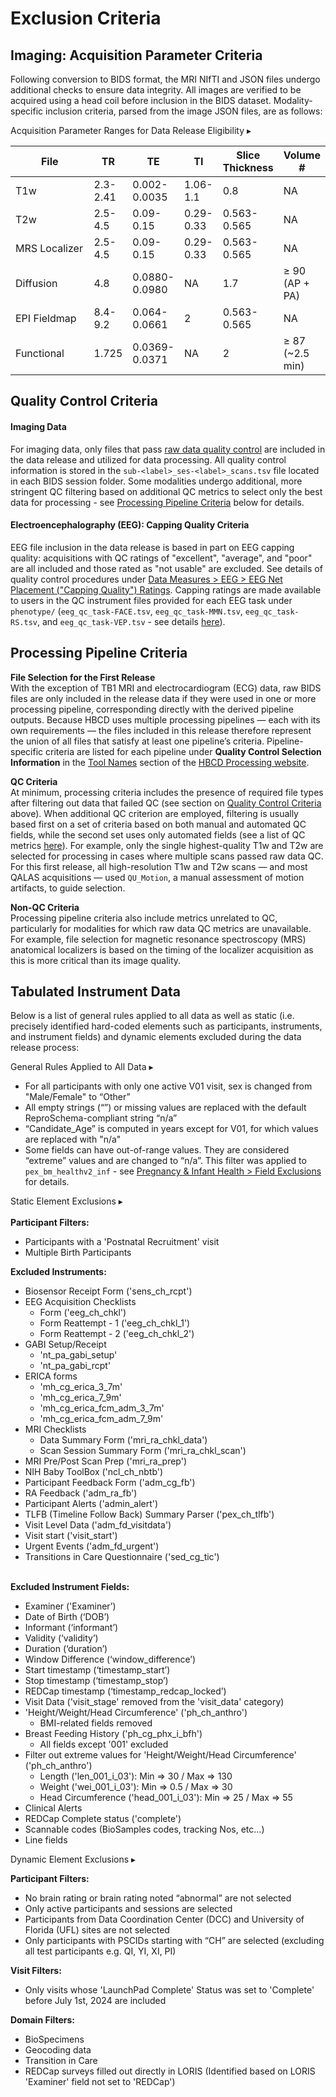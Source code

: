 # Exclusion Criteria 

## Imaging: Acquisition Parameter Criteria
Following conversion to BIDS format, the MRI NIfTI and JSON files undergo additional checks to ensure data integrity. All images are verified to be acquired using a head coil before inclusion in the BIDS dataset. Modality-specific inclusion criteria, parsed from the image JSON files, are as follows:

<div id="acq-param-table" class="table-banner" onclick="toggleCollapse(this)">
  <span class="table-text">Acquisition Parameter Ranges for Data Release Eligibility</span>
  <span class="arrow">▸</span>
</div>
<div class="table-open-collapsible-content">
<table style="width: 100%; border-collapse: collapse; table-layout: fixed;">
  <thead>
    <tr>
      <th style="width: 100%; border-collapse: collapse; table-layout: fixed;">File</th>
      <th style="width: 100%; border-collapse: collapse; table-layout: fixed;">TR</th>   
      <th style="width: 100%; border-collapse: collapse; table-layout: fixed;">TE</th>        
      <th style="width: 100%; border-collapse: collapse; table-layout: fixed;">TI</th>    
      <th style="width: 100%; border-collapse: collapse; table-layout: fixed;">Slice Thickness</th>  
      <th style="width: 100%; border-collapse: collapse; table-layout: fixed;">Volume #</th>  
    </tr>
  </thead>
<tbody>
	<tr>
		<td>T1w</td>
		<td>2.3-2.41</td>
    <td>0.002-0.0035</td>
		<td>1.06-1.1</td>    
    <td>0.8</td>    
    <td>NA</td>    
	</tr>
	<tr>
		<td>T2w</td>
		<td>2.5-4.5</td>
    <td>0.09-0.15</td>
		<td>0.29-0.33</td>    
    <td>0.563-0.565</td>    
    <td>NA</td>
	</tr>  
	<tr>
		<td>MRS Localizer</td>
		<td>2.5-4.5</td>
    <td>0.09-0.15</td>
		<td>0.29-0.33</td>    
    <td>0.563-0.565</td>    
    <td>NA</td>
	</tr>   
	<tr>
		<td>Diffusion</td>
		<td>4.8</td>
    <td>0.0880-0.0980</td>
		<td>NA</td>    
    <td>1.7</td>    
    <td style="word-wrap: break-word; white-space: normal;">≥ 90 (AP + PA)</td>  
	</tr>  
	<tr>
		<td>EPI Fieldmap</td>
		<td>8.4-9.2</td>
    <td>0.064-0.0661</td>
		<td>2</td>    
    <td>0.563-0.565</td>    
    <td>NA</td>
	</tr>  
	<tr>
		<td>Functional</td>
		<td>1.725</td>
    <td>0.0369-0.0371</td>
		<td>NA</td>    
    <td>2</td>  
    <td>≥ 87 (~2.5 min)</td>   
	</tr>  
</tbody>
</table>
</div>


## Quality Control Criteria
#### Imaging Data
For imaging data, only files that pass [raw data quality control](../measures/mri/qc.md#raw-mr-data-qc) are included in the data release and utilized for data processing. All quality control information is stored in the `sub-<label>_ses-<label>_scans.tsv` file located in each BIDS session folder. Some modalities undergo additional, more stringent QC filtering based on additional QC metrics to select only the best data for processing - see [Processing Pipeline Criteria](#processing-pipeline-criteria) below for details.

#### Electroencephalography (EEG): Capping Quality Criteria
EEG file inclusion in the data release is based in part on EEG capping quality: acquisitions with QC ratings of "excellent", "average", and "poor" are all included and those rated as "not usable" are excluded. See details of quality control procedures under [Data Measures > EEG > EEG Net Placement ("Capping Quality") Ratings](../measures/eeg/index.md#eeg-net-placement-capping-quality-ratings). Capping ratings are made available to users in the QC instrument files provided for each EEG task under `phenotype/` (`eeg_qc_task-FACE.tsv`, `eeg_qc_task-MMN.tsv`, `eeg_qc_task-RS.tsv`, and `eeg_qc_task-VEP.tsv` - see details [here](phenotypes.md#instrument-data)).

## Processing Pipeline Criteria
**File Selection for the First Release**    
With the exception of TB1 MRI and electrocardiogram (ECG) data, raw BIDS files are only included in the release data if they were used in one or more processing pipeline, corresponding directly with the derived pipeline outputs. Because HBCD uses multiple processing pipelines — each with its own requirements — the files included in this release therefore represent the union of all files that satisfy at least one pipeline’s criteria. Pipeline-specific criteria are listed for each pipeline under **Quality Control Selection Information** in the [Tool Names](https://hbcd-cbrain-processing.readthedocs.io/latest/tool_details.html#tool-names) section of the [HBCD Processing website](https://hbcd-cbrain-processing.readthedocs.io). 

**QC Criteria**    
At minimum, processing criteria includes the presence of required file types after filtering out data that failed QC (see section on [Quality Control Criteria](#quality-control-criteria) above). When additional QC criterion are employed, filtering is usually based first on a set of criteria based on both manual and automated QC fields, while the second set uses only automated fields (see a list of QC metrics [here](rawbids.md#scan-level-data)). For example, only the single highest-quality T1w and T2w are selected for processing in cases where multiple scans passed raw data QC. For this first release, all high-resolution T1w and T2w scans — and most QALAS acquisitions — used `QU_Motion`, a manual assessment of motion artifacts, to guide selection.

**Non-QC Criteria**   
Processing pipeline criteria also include metrics unrelated to QC, particularly for modalities for which raw data QC metrics are unavailable. For example, file selection for magnetic resonance spectroscopy (MRS) anatomical localizers is based on the timing of the localizer acquisition as this is more critical than its image quality.

## Tabulated Instrument Data
Below is a list of general rules applied to all data as well as static (i.e. precisely identified hard-coded elements such as participants, instruments, and instrument fields) and dynamic elements excluded during the data release process:
<p>
<div id="general-rules-dropdown" class="table-banner" onclick="toggleCollapse(this)">
    <span class="table-text">General Rules Applied to All Data</span>
  <span class="arrow">▸</span>
</div>
<div class="collapsible-content">
<ul>
    <li>For all participants with only one active V01 visit, sex is changed from "Male/Female" to “Other”</li>
    <li>All empty strings (“”) or missing values are replaced with the default ReproSchema-compliant string “n/a”</li>
    <li>“Candidate_Age” is computed in years except for V01, for which values are replaced with "n/a"</li>
    <li>Some fields can have out-of-range values. They are considered “extreme” values and are changed to “n/a”. This filter was applied to <code>pex_bm_healthv2_inf</code> - see <a href="../../measures/pregexp/preghealth#field-exclusions">Pregnancy & Infant Health > Field Exclusions</a> for details.
</ul>
</div>
</p>

<p>
<div id="static-exclusions-dropdown" class="table-banner" onclick="toggleCollapse(this)">
    <span class="table-text">Static Element Exclusions</span>
  <span class="arrow">▸</span>
</div>
<div class="collapsible-content">
<br>
<b>Participant Filters:</b>
<ul>
    <li>Participants with a 'Postnatal Recruitment' visit  </li>
    <li>Multiple Birth Participants</li>
</ul>
<b>Excluded Instruments:</b>
<ul>
    <li>Biosensor Receipt Form ('sens_ch_rcpt')</li>
    <li>EEG Acquisition Checklists
    <ul>
        <li>Form ('eeg_ch_chkl')</li>
        <li>Form Reattempt - 1 ('eeg_ch_chkl_1')</li>
        <li>Form Reattempt - 2 ('eeg_ch_chkl_2')</li>
    </ul>
    <li>GABI Setup/Receipt
        <ul>
        <li>'nt_pa_gabi_setup'  </li>
        <li>'nt_pa_gabi_rcpt'  </li>
        </ul>
    </li>
    <li>ERICA forms
        <ul>
        <li>'mh_cg_erica_3_7m'  </li>
        <li>'mh_cg_erica_7_9m'  </li>
        <li>'mh_cg_erica_fcm_adm_3_7m'  </li>
        <li>'mh_cg_erica_fcm_adm_7_9m'  </li>
        </ul>
    </li>
    <li>MRI Checklists
        <ul>
        <li>Data Summary Form ('mri_ra_chkl_data')  </li>
        <li>Scan Session Summary Form ('mri_ra_chkl_scan')  </li>
        </ul>
    </li>
    <li>MRI Pre/Post Scan Prep ('mri_ra_prep')</li>
    <li>NIH Baby ToolBox ('ncl_ch_nbtb')</li>
    <li>Participant Feedback Form ('adm_cg_fb')</li>
    <li>RA Feedback ('adm_ra_fb')</li>
    <li>Participant Alerts ('admin_alert')</li>
    <li>TLFB (Timeline Follow Back) Summary Parser ('pex_ch_tlfb')</li>
    <li>Visit Level Data ('adm_fd_visitdata')</li>
    <li>Visit start ('visit_start')</li>
    <li>Urgent Events ('adm_fd_urgent')</li>
    <li>Transitions in Care Questionnaire ('sed_cg_tic')</li>
</ul>
<br><b>Excluded Instrument Fields:</b>
<ul>
    <li>Examiner ('Examiner’)  </li>
    <li>Date of Birth (‘DOB’)  </li>
    <li>Informant (‘informant’)  </li>
    <li>Validity (‘validity’)  </li>
    <li>Duration (‘duration’)  </li>
    <li>Window Difference (‘window_difference’)  </li>
    <li>Start timestamp (‘timestamp_start’)  </li>
    <li>Stop timestamp (‘timestamp_stop’)  </li>
    <li>REDCap timestamp (‘timestamp_redcap_locked’)  </li>
    <li>Visit Data ('visit_stage' removed from the 'visit_data' category)  </li>
    <li>'Height/Weight/Head Circumference' ('ph_ch_anthro')
        <ul>
        <li>BMI-related fields removed  </li>
        </ul>
    </li>
    <li>Breast Feeding History ('ph_cg_phx_i_bfh')
        <ul>
        <li>All fields except '001' excluded  </li>
        </ul>
    </li>
    <li>Filter out extreme values for 'Height/Weight/Head Circumference' ('ph_ch_anthro')
        <ul>
        <li>Length ('len_001_i_03'): Min => 30 / Max => 130  </li>
        <li>Weight ('wei_001_i_03'): Min => 0.5 / Max => 30  </li>
        <li>Head Circumference ('head_001_i_03'): Min => 25 / Max => 55  </li>
        </ul>
    </li>
    <li>Clinical Alerts  </li>
    <li>REDCap Complete status ('complete')  </li>
    <li>Scannable codes (BioSamples codes, tracking Nos, etc...)  </li>
    <li>Line fields</li>
</ul>
</div>
</p>

<p>
<div id="dynamic-exclusions-dropdown" class="table-banner" onclick="toggleCollapse(this)">
    <span class="table-text">Dynamic Element Exclusions</span>
  <span class="arrow">▸</span>
</div>
<div class="collapsible-content">
</p>
<b>Participant Filters:</b>
<ul>
    <li>No brain rating or brain rating noted “abnormal” are not selected</li>
    <li>Only active participants and sessions are selected</li>
    <li>Participants from Data Coordination Center (DCC) and University of Florida (UFL) sites are not selected</li>
    <li>Only participants with PSCIDs starting with “CH” are selected (excluding all test participants e.g. QI, YI, XI, PI)</li>
</ul>
<b>Visit Filters:</b>
<ul>
    <li>Only visits whose 'LaunchPad Complete' Status was set to 'Complete' before July 1st, 2024 are included</li>
</ul>
<b>Domain Filters:</b>
<ul>
    <li>BioSpecimens</li>
    <li>Geocoding data</li>
    <li>Transition in Care</li>
    <li>REDCap surveys filled out directly in LORIS (Identified based on LORIS 'Examiner' field not set to 'REDCap')</li>
</ul>
</div>
</p>





